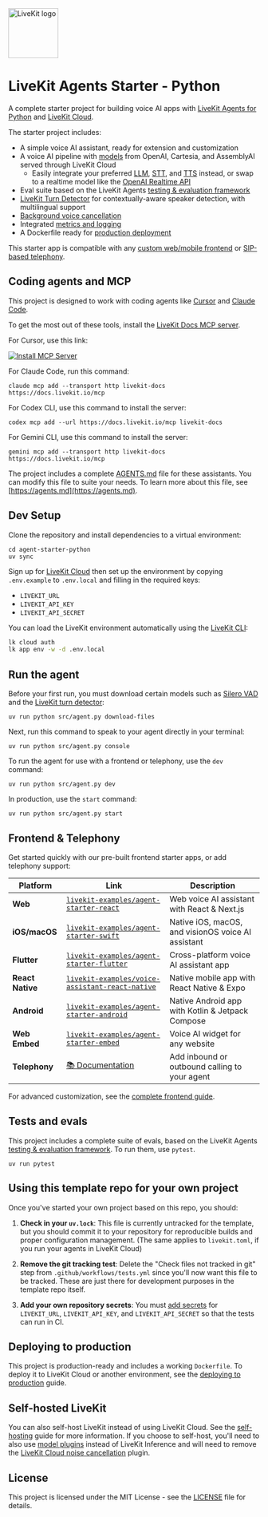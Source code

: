 <a href="https://livekit.io/">
  <img src="./.github/assets/livekit-mark.png" alt="LiveKit logo" width="100" height="100">
</a>

# LiveKit Agents Starter - Python

A complete starter project for building voice AI apps with [LiveKit Agents for Python](https://github.com/livekit/agents) and [LiveKit Cloud](https://cloud.livekit.io/).

The starter project includes:

- A simple voice AI assistant, ready for extension and customization
- A voice AI pipeline with [models](https://docs.livekit.io/agents/models) from OpenAI, Cartesia, and AssemblyAI served through LiveKit Cloud
  - Easily integrate your preferred [LLM](https://docs.livekit.io/agents/models/llm/), [STT](https://docs.livekit.io/agents/models/stt/), and [TTS](https://docs.livekit.io/agents/models/tts/) instead, or swap to a realtime model like the [OpenAI Realtime API](https://docs.livekit.io/agents/models/realtime/openai)
- Eval suite based on the LiveKit Agents [testing & evaluation framework](https://docs.livekit.io/agents/build/testing/)
- [LiveKit Turn Detector](https://docs.livekit.io/agents/build/turns/turn-detector/) for contextually-aware speaker detection, with multilingual support
- [Background voice cancellation](https://docs.livekit.io/home/cloud/noise-cancellation/)
- Integrated [metrics and logging](https://docs.livekit.io/agents/build/metrics/)
- A Dockerfile ready for [production deployment](https://docs.livekit.io/agents/ops/deployment/)

This starter app is compatible with any [custom web/mobile frontend](https://docs.livekit.io/agents/start/frontend/) or [SIP-based telephony](https://docs.livekit.io/agents/start/telephony/).

## Coding agents and MCP

This project is designed to work with coding agents like [Cursor](https://www.cursor.com/) and [Claude Code](https://www.anthropic.com/claude-code). 

To get the most out of these tools, install the [LiveKit Docs MCP server](https://docs.livekit.io/mcp).

For Cursor, use this link:

[![Install MCP Server](https://cursor.com/deeplink/mcp-install-light.svg)](https://cursor.com/en-US/install-mcp?name=livekit-docs&config=eyJ1cmwiOiJodHRwczovL2RvY3MubGl2ZWtpdC5pby9tY3AifQ%3D%3D)

For Claude Code, run this command:

```
claude mcp add --transport http livekit-docs https://docs.livekit.io/mcp
```

For Codex CLI, use this command to install the server:
```
codex mcp add --url https://docs.livekit.io/mcp livekit-docs
```

For Gemini CLI, use this command to install the server:
```
gemini mcp add --transport http livekit-docs https://docs.livekit.io/mcp
```

The project includes a complete [AGENTS.md](AGENTS.md) file for these assistants. You can modify this file to suite your needs. To learn more about this file, see [https://agents.md](https://agents.md).

## Dev Setup

Clone the repository and install dependencies to a virtual environment:

```console
cd agent-starter-python
uv sync
```

Sign up for [LiveKit Cloud](https://cloud.livekit.io/) then set up the environment by copying `.env.example` to `.env.local` and filling in the required keys:

- `LIVEKIT_URL`
- `LIVEKIT_API_KEY`
- `LIVEKIT_API_SECRET`

You can load the LiveKit environment automatically using the [LiveKit CLI](https://docs.livekit.io/home/cli/cli-setup):

```bash
lk cloud auth
lk app env -w -d .env.local
```

## Run the agent

Before your first run, you must download certain models such as [Silero VAD](https://docs.livekit.io/agents/build/turns/vad/) and the [LiveKit turn detector](https://docs.livekit.io/agents/build/turns/turn-detector/):

```console
uv run python src/agent.py download-files
```

Next, run this command to speak to your agent directly in your terminal:

```console
uv run python src/agent.py console
```

To run the agent for use with a frontend or telephony, use the `dev` command:

```console
uv run python src/agent.py dev
```

In production, use the `start` command:

```console
uv run python src/agent.py start
```

## Frontend & Telephony

Get started quickly with our pre-built frontend starter apps, or add telephony support:

| Platform | Link | Description |
|----------|----------|-------------|
| **Web** | [`livekit-examples/agent-starter-react`](https://github.com/livekit-examples/agent-starter-react) | Web voice AI assistant with React & Next.js |
| **iOS/macOS** | [`livekit-examples/agent-starter-swift`](https://github.com/livekit-examples/agent-starter-swift) | Native iOS, macOS, and visionOS voice AI assistant |
| **Flutter** | [`livekit-examples/agent-starter-flutter`](https://github.com/livekit-examples/agent-starter-flutter) | Cross-platform voice AI assistant app |
| **React Native** | [`livekit-examples/voice-assistant-react-native`](https://github.com/livekit-examples/voice-assistant-react-native) | Native mobile app with React Native & Expo |
| **Android** | [`livekit-examples/agent-starter-android`](https://github.com/livekit-examples/agent-starter-android) | Native Android app with Kotlin & Jetpack Compose |
| **Web Embed** | [`livekit-examples/agent-starter-embed`](https://github.com/livekit-examples/agent-starter-embed) | Voice AI widget for any website |
| **Telephony** | [📚 Documentation](https://docs.livekit.io/agents/start/telephony/) | Add inbound or outbound calling to your agent |

For advanced customization, see the [complete frontend guide](https://docs.livekit.io/agents/start/frontend/).

## Tests and evals

This project includes a complete suite of evals, based on the LiveKit Agents [testing & evaluation framework](https://docs.livekit.io/agents/build/testing/). To run them, use `pytest`.

```console
uv run pytest
```

## Using this template repo for your own project

Once you've started your own project based on this repo, you should:

1. **Check in your `uv.lock`**: This file is currently untracked for the template, but you should commit it to your repository for reproducible builds and proper configuration management. (The same applies to `livekit.toml`, if you run your agents in LiveKit Cloud)

2. **Remove the git tracking test**: Delete the "Check files not tracked in git" step from `.github/workflows/tests.yml` since you'll now want this file to be tracked. These are just there for development purposes in the template repo itself.

3. **Add your own repository secrets**: You must [add secrets](https://docs.github.com/en/actions/how-tos/writing-workflows/choosing-what-your-workflow-does/using-secrets-in-github-actions) for `LIVEKIT_URL`, `LIVEKIT_API_KEY`, and `LIVEKIT_API_SECRET` so that the tests can run in CI.

## Deploying to production

This project is production-ready and includes a working `Dockerfile`. To deploy it to LiveKit Cloud or another environment, see the [deploying to production](https://docs.livekit.io/agents/ops/deployment/) guide.

## Self-hosted LiveKit

You can also self-host LiveKit instead of using LiveKit Cloud. See the [self-hosting](https://docs.livekit.io/home/self-hosting/) guide for more information. If you choose to self-host, you'll need to also use [model plugins](https://docs.livekit.io/agents/models/#plugins) instead of LiveKit Inference and will need to remove the [LiveKit Cloud noise cancellation](https://docs.livekit.io/home/cloud/noise-cancellation/) plugin.

## License

This project is licensed under the MIT License - see the [LICENSE](LICENSE) file for details.